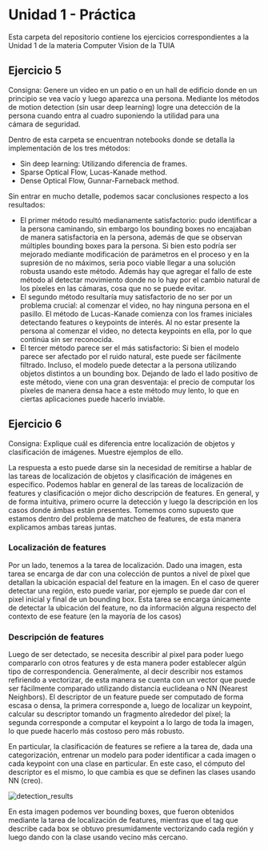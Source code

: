 # Unidad 1 - Práctica
Esta carpeta del repositorio contiene los ejercicios correspondientes a la Unidad 1 de la materia Computer Vision de la TUIA
## Ejercicio 5
Consigna: Genere un video en un patio o en un hall de edificio donde en un principio se vea vacío y luego aparezca una persona. Mediante los métodos de motion detection (sin usar deep learning) logre una detección de la persona cuando entra al cuadro suponiendo la utilidad para una cámara de seguridad. 

Dentro de esta carpeta se encuentran notebooks donde se detalla la implementación de los tres métodos:
- Sin deep learning: Utilizando diferencia de frames.
- Sparse Optical Flow, Lucas-Kanade method.
- Dense Optical Flow, Gunnar-Farneback method.

Sin entrar en mucho detalle, podemos sacar conclusiones respecto a los resultados:
- El primer método resultó medianamente satisfactorio: pudo identificar a la persona caminando, sin embargo los bounding boxes no encajaban de manera satisfactoria en la persona, además de que se observan múltiples bounding boxes para la persona. Si bien esto podría ser mejorado mediante modificación de parámetros en el proceso y en la supresión de no máximos, seria poco viable llegar a una solución robusta usando este método. Además hay que agregar el fallo de este método al detectar movimiento donde no lo hay por el cambio natural de los píxeles en las cámaras, cosa que no se puede evitar.
- El segundo método resultaría muy satisfactorio de no ser por un problema crucial: al comenzar el video, no hay ninguna persona en el pasillo. El método de Lucas-Kanade comienza con los frames iniciales detectando features o keypoints de interés. Al no estar presente la persona al comenzar el video, no detecta keypoints en ella, por lo que continúa sin ser reconocida.
- El tercer método parece ser el más satisfactorio: Si bien el modelo parece ser afectado por el ruido natural, este puede ser fácilmente filtrado. Incluso, el modelo puede detectar a la persona utilizando objetos distintos a un bounding box. Dejando de lado el lado positivo de este método, viene con una gran desventaja: el precio de computar los píxeles de manera densa hace a este método muy lento, lo que en ciertas aplicaciones puede hacerlo inviable.

## Ejercicio 6
Consigna: Explique cuál es diferencia entre localización de objetos y clasificación de imágenes. Muestre ejemplos de ello.

La respuesta a esto puede darse sin la necesidad de remitirse a hablar de las tareas de localización de objetos y clasificación de imágenes en específico. Podemos hablar en general de las tareas de localización de features y clasificación o mejor dicho descripción de features. En general, y de forma intuitiva, primero ocurre la detección y luego la descripción en los casos donde ámbas están presentes.
Tomemos como supuesto que estamos dentro del problema de matcheo de features, de esta manera explicamos ambas tareas juntas. 

### Localización de features
Por un lado, tenemos a la tarea de localización. Dado una imagen, esta tarea se encarga de dar con una colección de puntos a nivel de píxel que detallan la ubicación espacial del feature en la imagen. En el caso de querer detectar una región, esto puede variar, por ejemplo se puede dar con el pixel inicial y final de un bounding box. Esta tarea se encarga únicamente de detectar la ubicación del feature, no da información alguna respecto del contexto de ese feature (en la mayoría de los casos)

### Descripción de features
Luego de ser detectado, se necesita describir al pixel para poder luego compararlo con otros features y de esta manera poder establecer algún tipo de correspondencia. Generalmente, al decir describir nos estamos refiriendo a vectorizar, de esta manera se cuenta con un vector que puede ser fácilmente comparado utilizando distancia euclideana o NN (Nearest Neighbors). El descriptor de un feature puede ser computado de forma escasa o densa, la primera corresponde a, luego de localizar un keypoint, calcular su descriptor tomando un fragmento alrededor del píxel; la segunda corresponde a computar el keypoint a lo largo de toda la imagen, lo que puede hacerlo más costoso pero más robusto.

En particular, la clasificación de features se refiere a la tarea de, dada una categorización, entrenar un modelo para poder identificar a cada imagen o cada keypoint con una clase en particular.
En este caso, el cómputo del descriptor es el mismo, lo que cambia es que se definen las clases usando NN (creo).

![detection_results](https://github.com/enzoferrari1/ComputerVisionRepo/assets/109885056/4272918b-f4f8-4646-902b-ff5a58ac9e7f)

En esta imagen podemos ver bounding boxes, que fueron obtenidos mediante la tarea de localización de features, mientras que el tag que describe cada box se obtuvo presumidamente vectorizando cada región y luego dando con la clase usando vecino más cercano.


